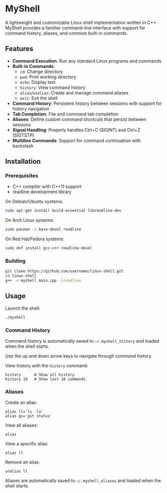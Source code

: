 # MyShell

A lightweight and customizable Linux shell implementation written in C++. MyShell provides a familiar command-line interface with support for command history, aliases, and common built-in commands.

## Features

- **Command Execution**: Run any standard Linux programs and commands
- **Built-in Commands**: 
  - `cd`: Change directory
  - `pwd`: Print working directory
  - `echo`: Display text
  - `history`: View command history
  - `alias`/`unalias`: Create and manage command aliases
  - `exit`: Exit the shell
- **Command History**: Persistent history between sessions with support for history navigation
- **Tab Completion**: File and command tab completion
- **Aliases**: Define custom command shortcuts that persist between sessions
- **Signal Handling**: Properly handles Ctrl+C (SIGINT) and Ctrl+Z (SIGTSTP)
- **Multiline Commands**: Support for command continuation with backslash

## Installation

### Prerequisites
- C++ compiler with C++11 support
- readline development library

On Debian/Ubuntu systems:
```bash
sudo apt-get install build-essential libreadline-dev
```

On Arch Linux systems:
```bash
sudo pacman -S base-devel readline
```

On Red Hat/Fedora systems:
```bash
sudo dnf install gcc-c++ readline-devel
```

### Building
```bash
git clone https://github.com/username/linux-shell.git
cd linux-shell
g++ -o myshell main.cpp -lreadline
```

## Usage

Launch the shell:
```bash
./myshell
```

### Command History
Command history is automatically saved to `~/.myshell_history` and loaded when the shell starts.

Use the up and down arrow keys to navigate through command history.

View history with the `history` command:
```
history      # Show all history
history 10   # Show last 10 commands
```

### Aliases
Create an alias:
```
alias ll='ls -la'
alias gs='git status'
```

View all aliases:
```
alias
```

View a specific alias:
```
alias ll
```

Remove an alias:
```
unalias ll
```

Aliases are automatically saved to `~/.myshell_aliases` and loaded when the shell starts.
